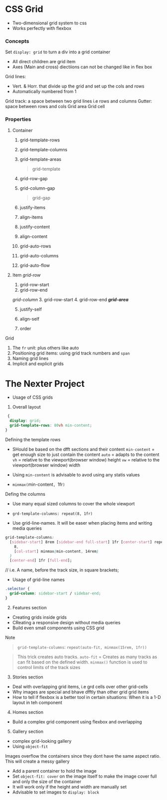 # CSS Grid

- Two-dimensional grid system to css
- Works perfectly with flexbox

### Concepts

Set `display: grid` to turn a div into a grid container

- All direct children are grid item
- Axes (Main and cross) diectiions can not be changed like in flex box

Grid lines:

- Vert. & Horr. that divide up the grid and set up the cols and rows
- Automatically numbered from 1

Grid track: a space between two grid lines i.e rows and columns
Gutter: space between rows and cols
Grid area
Grid cell

### Properties

1. Container

   1. grid-template-rows
   2. grid-template-columns
   3. grid-template-areas

      > grid-template

   4. grid-row-gap
   5. grid-column-gap

      > grid-gap

   6. justify-items
   7. align-items
   8. justify-content
   9. align-content

   10. grid-auto-rows
   11. grid-auto-columns
   12. grid-auto-flow

2. Item
   _grid-row_

   1. grid-row-start
   2. grid-row-end

   _grid-column_ 3. grid-row-start 4. grid-row-end
   _**grid-area**_

   5. justify-self
   6. align-self

   7. order

Grid

1. The `fr` unit: plus others like auto
2. Positioning grid items: using grid track numbers and `span`
3. Naming grid lines
4. Implicit and explicit grids

# The Nexter Project

- Usage of CSS grids

1. Overall layout

```css
 {
  display: grid;
  grid-template-rows: 80vh min-content;
}
```

Defining the template rows

- SHould be based on the dfft sections and their content
  `min-content` = get enough size to just contain the content
  `auto` = adapts to the content
  `vh` = relative to the viewport(browser window) height
  `vw` = relative to the viewport(browser window) width

- Using `min-content` is advisable to avod using any statis values
- `minmax(`min-content`, `1fr`)`

Defing the columns

- Use many equal sized columns to cover the whole viewport
- `grd-template-columns: repeat(8, 1fr)`

- Use grid-line-names. It will be easer when placing items and writing media queries

```css
grid-template-columns:
  [sidebar-start] 8rem [sidebar-end full-start] 1fr [center-start] repeat(
    8,
    [col-start] minmax(min-content, 14rem)
  )
  [center-end] 1fr [full-end];
```

// i.e. A name, before the track size, in square brackets;

- Usage of grid-line names

```css
.selector {
  grid-column: sidebar-start / sidebar-end;
}
```

2. Features section

- Creating grids inside grids
- CReating a responsive design without media queries
- Build even small components using CSS grid

Note

> `grid-template-columns`: `repeat(auto-fit, minmax(15rem, 1fr))`

> This trick creates auto tracks.
> `auto-fit` = Creates as many tracks as can fit based on the defined width. `minmax()` function is used to control limits of the track sizes

3. Stories section

- Deal with overlapping grid items, i.e grd cells over other grid-cells
- Why images are special and bhave dfftly than other grid grid items
- How to tell if flexbox is a better tool in certain situations: When it is a 1-D layout in teh component

4. Homes section

- Build a complex grid component using flexbox and overlapping

5. Gallery section

- complex grid-looking gallery
- Using `object-fit`

Images overflow the containers since they dont have the same aspect ratio. This will create a messy gallery

- Add a parent container to hold the image
- Set `object-fit: cover` on the image itself to make the image cover full and only the size of the container
- It will work only if the height and width are manually set
- Advisable to set images to `display: block`
